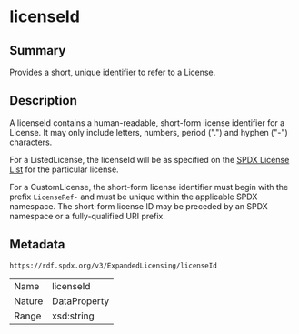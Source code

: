 <!-- Automatically generated by spec-parser v2.0.0 on 2024-01-12T14:00:21.817658+00:00 -->
<!-- SPDX-License-Identifier: Community-Spec-1.0 -->

# licenseId

## Summary

Provides a short, unique identifier to refer to a License.


## Description

A licenseId contains a human-readable, short-form license identifier for a
License. It may only include letters, numbers, period (".") and hyphen ("-")
characters.

For a ListedLicense, the licenseId will be as specified on the
[SPDX License List](https://spdx.org/licenses) for the particular license.

For a CustomLicense, the short-form license identifier must begin with the
prefix `LicenseRef-` and must be unique within the applicable SPDX namespace.
The short-form license ID may be preceded by an SPDX namespace or a
fully-qualified URI prefix.


## Metadata

`https://rdf.spdx.org/v3/ExpandedLicensing/licenseId`


| | |
|---|---|
| Name | licenseId |
| Nature | DataProperty |
| Range | xsd:string |





